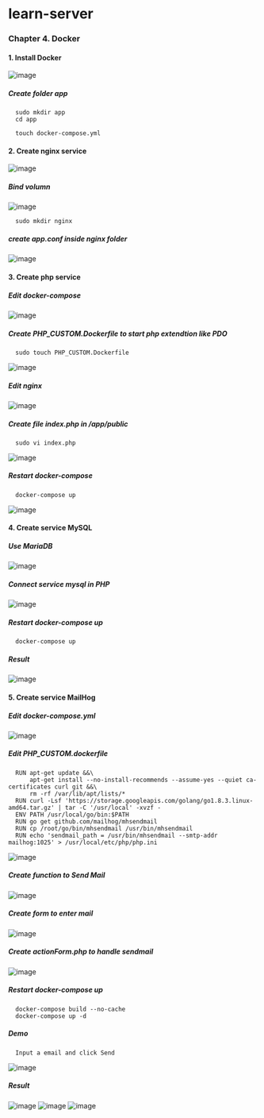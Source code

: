 # learn-server

### Chapter 4. Docker

#### 1. Install Docker

![image](https://user-images.githubusercontent.com/100080625/176812560-848f5090-1956-477a-9223-c52efa6f99b4.png)

##### Create folder app

      sudo mkdir app
      cd app

      touch docker-compose.yml

#### 2. Create nginx service

![image](https://user-images.githubusercontent.com/100080625/176813726-be88dacf-653c-4c4d-a371-b06f0e79bf4f.png)

##### Bind volumn

![image](https://user-images.githubusercontent.com/100080625/176814121-1b06a8e9-3183-4b13-82c5-b8e18c3b5494.png)

      sudo mkdir nginx

##### create app.conf inside nginx folder

![image](https://user-images.githubusercontent.com/100080625/176813994-2c4eb579-3630-4cf4-9934-076626f22bca.png)

#### 3. Create php service

##### Edit docker-compose

![image](https://user-images.githubusercontent.com/100080625/176815217-8cf37d21-e7d9-45d9-9857-88deae31afbc.png)

##### Create PHP_CUSTOM.Dockerfile to start php extendtion like PDO

      sudo touch PHP_CUSTOM.Dockerfile

![image](https://user-images.githubusercontent.com/100080625/176816059-aa0198ac-9f2f-4549-bc06-ad2bfc73f0fa.png)

##### Edit nginx

![image](https://user-images.githubusercontent.com/100080625/176815323-71de6387-464e-4212-9db9-ce34d0111ace.png)

##### Create file index.php in /app/public

      sudo vi index.php

![image](https://user-images.githubusercontent.com/100080625/176814796-7ce87dca-edd0-49a0-8729-b87a05c5c9c6.png)

##### Restart docker-compose

      docker-compose up

![image](https://user-images.githubusercontent.com/100080625/176814860-f4dc2afa-8fd4-47eb-b615-349852ca44a9.png)

#### 4. Create service MySQL

##### Use MariaDB

![image](https://user-images.githubusercontent.com/100080625/176816898-748666aa-a7dd-4c27-9df1-24464f6f8cfe.png)

##### Connect service mysql in PHP

![image](https://user-images.githubusercontent.com/100080625/176817262-d7f30e12-f341-4455-97ce-0221a05c7586.png)

##### Restart docker-compose up

      docker-compose up

##### Result

![image](https://user-images.githubusercontent.com/100080625/176817300-e027c00c-8103-494d-99f8-04b89128bcc2.png)

#### 5. Create service MailHog

##### Edit docker-compose.yml

![image](https://user-images.githubusercontent.com/100080625/176994021-a24dcd3f-3d13-4744-9a61-c4f502ccadc3.png)

##### Edit PHP_CUSTOM.dockerfile

      RUN apt-get update &&\
          apt-get install --no-install-recommends --assume-yes --quiet ca-certificates curl git &&\
          rm -rf /var/lib/apt/lists/*
      RUN curl -Lsf 'https://storage.googleapis.com/golang/go1.8.3.linux-amd64.tar.gz' | tar -C '/usr/local' -xvzf -
      ENV PATH /usr/local/go/bin:$PATH
      RUN go get github.com/mailhog/mhsendmail
      RUN cp /root/go/bin/mhsendmail /usr/bin/mhsendmail
      RUN echo 'sendmail_path = /usr/bin/mhsendmail --smtp-addr mailhog:1025' > /usr/local/etc/php/php.ini

![image](https://user-images.githubusercontent.com/100080625/176994054-3e9ef061-0081-48a9-b393-3ca6a3898907.png)

##### Create function to Send Mail

![image](https://user-images.githubusercontent.com/100080625/176994083-67d02d04-8119-4201-9cc4-4b851599ddb9.png)

##### Create form to enter mail

![image](https://user-images.githubusercontent.com/100080625/176994102-da906b72-697b-4626-a50b-18394cf819c8.png)

##### Create actionForm.php to handle sendmail

![image](https://user-images.githubusercontent.com/100080625/176994467-9d9a5125-727d-4a76-9ae3-65177e3a4519.png)

##### Restart docker-compose up

      docker-compose build --no-cache
      docker-compose up -d

##### Demo

      Input a email and click Send

![image](https://user-images.githubusercontent.com/100080625/176994421-47d713b1-205d-498a-a938-4db8c612eab6.png)

##### Result

![image](https://user-images.githubusercontent.com/100080625/177069093-53b58fb8-d02a-4322-84f9-0c6e37fffb9c.png)
![image](https://user-images.githubusercontent.com/100080625/176994535-71cd1626-d07a-4a7e-bf26-f39bbc562c78.png)
![image](https://user-images.githubusercontent.com/100080625/176994538-b2870744-5dbc-4821-9aba-7bb58187b9c5.png)
